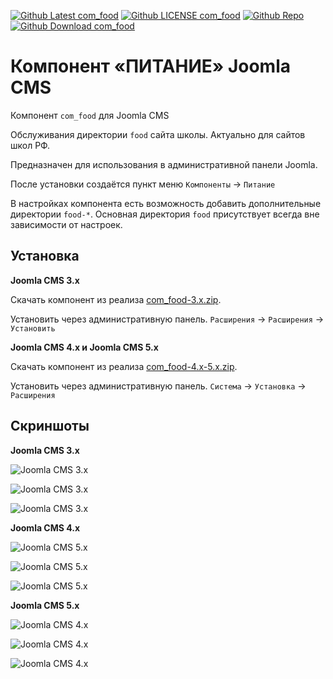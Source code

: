 <span class="github"><a href="https://github.com/ProjectSoft-STUDIONIONS/com_food/releases/latest" target="_blank"><img src="https://img.shields.io/github/v/release/ProjectSoft-STUDIONIONS/com_food?style=for-the-badge" alt="Github Latest com_food"></a> <a href="https://github.com/ProjectSoft-STUDIONIONS/com_food/blob/master/LICENSE" target="_blank"><img src="https://img.shields.io/github/license/ProjectSoft-STUDIONIONS/com_food?style=for-the-badge" alt="Github LICENSE com_food"></a> <a href="https://github.com/ProjectSoft-STUDIONIONS/com_food/" target="_blank"><img src="https://img.shields.io/github/repo-size/ProjectSoft-STUDIONIONS/com_food?style=for-the-badge" alt="Github Repo"></a> <a href="https://github.com/ProjectSoft-STUDIONIONS/com_food/releases/latest" target="_blank"><img src="https://img.shields.io/github/downloads/ProjectSoft-STUDIONIONS/com_food/total?style=for-the-badge" alt="Github Download com_food"></a></span>

# Компонент «ПИТАНИЕ» Joomla CMS

Компонент `com_food` для Joomla CMS

Обслуживания директории `food` сайта школы. Актуально для сайтов школ РФ.

Предназначен для использования в административной панели Joomla.

После установки создаётся пункт меню `Компоненты` -> `Питание`

В настройках компонента есть возможность добавить дополнительные директории `food-*`. Основная директория `food` присутствует всегда вне зависимости от настроек.

## Установка

**Joomla CMS 3.x**

Скачать компонент из реализа [com_food-3.x.zip](../../releases/latest/download/com_food-3.x.zip).

Установить через административную панель. `Расширения` -> `Расширения` -> `Установить`

**Joomla CMS 4.x и Joomla CMS 5.x**

Скачать компонент из реализа [com_food-4.x-5.x.zip](../../releases/latest/download/com_food-4.x-5.x.zip).

Установить через административную панель. `Система` -> `Установка` -> `Расширения`

## Скриншоты

**Joomla CMS 3.x**

![Joomla CMS 3.x](../../blob/main/src-3/screen/com_food-3.x-0001.png?raw=true)

![Joomla CMS 3.x](../../blob/main/src-3/screen/com_food-3.x-0002.png?raw=true)

![Joomla CMS 3.x](../../blob/main/src-3/screen/com_food-3.x-0003.png?raw=true)

**Joomla CMS 4.x**

![Joomla CMS 5.x](../../blob/main/src-4-5/screen/com_food-4.x-0001.png?raw=true)

![Joomla CMS 5.x](../../blob/main/src-4-5/screen/com_food-4.x-0002.png?raw=true)

![Joomla CMS 5.x](../../blob/main/src-4-5/screen/com_food-4.x-0003.png?raw=true)

**Joomla CMS 5.x**

![Joomla CMS 4.x](../../blob/main/src-4-5/screen/com_food-5.x-0001.png?raw=true)

![Joomla CMS 4.x](../../blob/main/src-4-5/screen/com_food-5.x-0002.png?raw=true)

![Joomla CMS 4.x](../../blob/main/src-4-5/screen/com_food-5.x-0003.png?raw=true)
